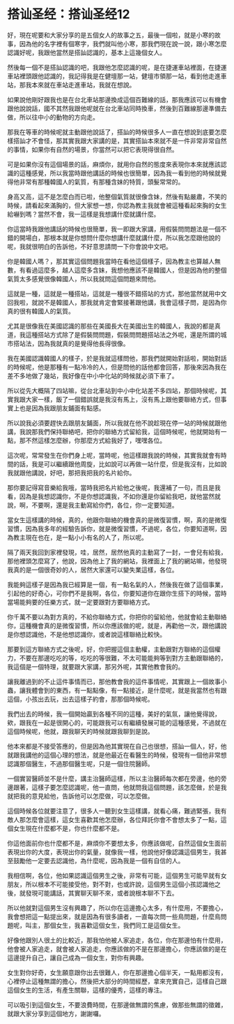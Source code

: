 # 搭讪圣经：搭讪圣经12

好，現在呢要和大家分享的是五個女人的故事之五，最後一個啦，就是小寒的故事，因為他的名字裡有個寒字，我們就叫他小寒，那我們現在說一說，跟小寒怎麼認識好呢，我跟他當然是搭訕認識的，基本上這幾個女人。

然後每一個不是搭訕認識的吧，我跟他怎麼認識的呢，是在捷運車站裡面，在捷運車站裡頭跟他認識的，我記得我是在健壇那一站，健壇市領那一站，看到他走進車站，那我本來就在車站走進車站，我就在想說。

如果說他剛好跟我也是在台北車站那邊換成這個百難線的話，那我應該可以有機會跟他說說話，國不其然我跟他呢就在台北車站同時換車，然後到百難線那邊準備去做，所以往中小的動物的方向走。

那我在等車的時候呢就主動跟他說話了，搭訕的時候很多人一直在想說到底要怎麼樣搭訕才不會怪，那其實我跟大家講的是，其實搭訕本來就不是一件非常非常自然的事情，如果你有自然的場景，你當然可以把它表現得很自然。

可是如果你沒有這個場景的話，麻煩你，就用你自然的態度來表現你本來就應該認識的這種感覺，所以我當時跟他講話的時候也很簡單，因為我一看到他的時候就覺得他非常有那種韓國人的氣質，有那種含妹的特質，頭髮常常的。

身高又高，這不是怎麼白而已啦，他整個氣質就很像含妹，然後有點嚴肅，不笑的時候，請看起來滿胸的，但大家想一想，你認為教主我就會被這種看起來胸的女生給嚇到嗎？當然不會，我一這樣是我想講什麼就講什麼。

你這當時我跟他講話的時候也很簡單，我一即跟大家講，用假裝問問題法是一個不錯的開場白，那根本就是你想問什麼你想講什麼就講什麼，所以我怎麼跟他說的呢，我就很明白的告訴他，不好意思請問一下你會說中文吧。

你是韓國人嗎？，那其實這個問題我當時在看他這個樣子，因為教主也算越人無數，有看過這麼多，越人這麼多含妹，我想他應該不是韓國人，但是因為他的整個氣質太多感覺很像韓國人，所以我就問這個問題來問他。

這就是一種，這就是一種搭站，這就是一種很不錯搭站的方式，那他當然就用中文回我啦，就說不是韓國人，那我就肯定會緊接著跟他講，我會這樣子問，是因為你真的很有韓國人的氣質。

尤其是很像我在美國認識的那些在美國長大在美國出生的韓國人，我說的都是真道，我這種搭站方式除了是假裝問問題，假裝問問題搭站法之外呢，還是所謂的城市搭站法，因為我就真的是覺得他長得很像。

我在美國認識韓國人的樣子，於是我就這樣問他，那我們就開始對話啦，開始對話的時候呢，他是那種有一點冷冷的人，但是問他的話他都會回答，那後來因為我在差不多地做了幾站，我好像在中小中化站的時候就必須下車了。

所以從先大概隔了四站嘛，從台北車站到中小中化站差不多四站，那個時候呢，其實我跟大家一樣，飯了一個錯誤就是我沒有馬上，沒有馬上跟他要聯絡方式，但事實上也是因為我跟朋友鋪面有點感。

所以說我必須要趕快去跟朋友鋪面，所以我就在他不說趁現在停一站的時候就跟他講，我說那我們保持聯絡吧，把你的聯絡方式留給我，這個時候呢，他就開始有一點，那不然這樣怎麼辦，你那麼方式給我好了，嘿嘿各位。

這次呢，常常發生在你們身上呢，當時呢，他這樣跟我說的時候，其實我就會有時間的話，我是可以繼續跟他周旋，比如說可以再做一站什麼，但是我沒有，比如說我就跟他講說，好吧，那把我把我的名片給你。

那你要記得寫音樂給我哦，當時我把名片給他之後呢，我還補了一句，而且是我看，因為是我想認識你，不是你想認識我，不如你還是你留給我吧，就他當然就說，啊，不要啊，還是我主動寫給你們，各位，你一定要知道。

當女生這樣講的時候，真的，他跟你聯絡的機會真的是微復習慣，啊，真的是微復習慣，因為我多年的經驗告訴你，就是微復習慣，不過呢，各位，你要知道啊，因為教主現在也在，是一點小小有名的人了，所以呢。

隔了兩天我回到家裡發現，哇，居然，居然他真的主動寫了一封，一會兒有給我，那他裡頭怎麼寫了，他說，因為他上了我的網站，我裡面上了我的網站嘛，他發現我真的是一個很奇妙的人，居然大家還可以變失業這樣，各位。

我能夠這樣子是因為我已經算是一個，有一點名氣的人，然後我在做了這個事業，引起他的好奇心，可你們不是我啊，各位，你要知道你在跟你生搭下的時候，當時當場能夠要的任樂方式，就一定要跟對方要聯絡方式。

你千萬不要以為對方真的，不給你聯絡方式，你把你的留給他，他就會給主動聯絡你，這種機會真的是微復習慣，所以你應該做的呢，就是，再勸他一次，跟他講說是你想認識他，不是他想認識你，或者說這樣聯絡比較快。

那要到這方聯絡方式之後呢，好，你把握這個主動權，主動跟對方聯絡的這個權力，不要在那邊吃吃的等，吃吃的等很難，不太可能能夠等到對方主動跟聯絡的，我這個是一個特理，就要跟大家講，那另外呢，其實他教會我的。

讓我離過到的不止這件事情而已，那他教會我的這件事情呢，其實跟上一個故事小蟲，讓我體會到的東西，有一點點像，有一點接近，是什麼呢，就是我當然也有跟這個，小孩出去玩，出去這樣子約會，那那個時候呢。

我們出去的時候，我一個開始贏到各種不同的這種，美好的氣氛，讓他覺得說，欸，跟我在一起是很開心的，可能跟我可以有繼續發展可能的這種感覺，不過就在這個時候呢，他就，跟我聊天的時候就跟我聊到是說。

他本來都是不接受答應的，但是因為他其實現在自己也很想，搭訕一個人，好，他就跟我講他的這個心理的想法，就是他最近在看醫生的時候，發現有一個他非常想認識那個醫生，不過那個醫生呢，只是一個住院醫師。

一個實習醫師並不是什麼，講主治醫師這樣，所以主治醫師每次都在旁邊，他的旁邊跟著，這樣子要怎麼認識呢，他一直問，他就問我這個問題，該怎麼做，於是我就把我的意見給他，告訴他可以怎麼做，可以怎麼做。

這個時候各位就要注意了，很多人一聽到女生這樣講，就看心痛，難過緊張，我有敵人那怎麼會這樣，這女生喜歡其他怎麼辦，各位拜託你會不會想太多了一點，這個女生現在什麼都不是，你也什麼都不是。

你這他面前你也什麼都不是，麻煩你不要想太多，你應該做呢，自然這個女生面前表現出你的大度，表現出你的氣量，就像我一樣，他說他好像認識這個男生，我甚至鼓勵他一定要去認識他，為什麼呢，因為我是一個有自信的人。

我相信啊，各位，他如果認識這個男生之後，非常有可能，這個男生可能早就有女朋友，所以根本不可能接受他，對不對，也或許說，這個男生這個小孩認識他之後，就發現可能講話，其實聊天聊不來，或者說根本聊不下去。

所以他就對這個男生沒有興趣了，所以你在這邊擔心太多，有什麼用，不要擔心，我會想把這一點提出來，就是因為有很多讀者，一直每次問一些鳥問題，什麼鳥問題呢，叫主，那個女生，我喜歡這個女生，我們同工是這個女生。

好像他跟別人很土的比較近，那我怕他被人家追走，各位，你在那邊怕有什麼用，他會被人家追走，就會被人家追走，你應該做的不是在那邊擔心，你應該做的是在這邊提升自己，讓自己成為一個女生，對你有興趣。

女生對你好奇，女生願意跟你出去很難人，你在那邊擔心個半天，一點用都沒有，心裡停止這種無謂的擔心，然後把大部分的時間經歷，拿來充實自己，這樣自己跟這個女生的生活，有產生關聯，這樣的優秀，這樣的專注。

可以吸引到這個女生，不要浪費時間，在那邊做無謂的焦慮，做那些無謂的徵雜，就跟大家分享到這個地方，謝謝囉。